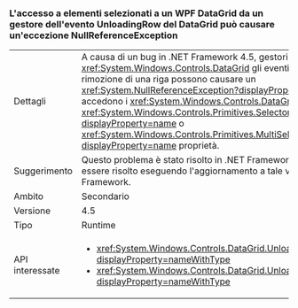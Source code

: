 ### <a name="accessing-a-wpf-datagrids-selected-items-from-a-handler-of-the-datagrids-unloadingrow-event-can-cause-a-nullreferenceexception"></a>L'accesso a elementi selezionati a un WPF DataGrid da un gestore dell'evento UnloadingRow del DataGrid può causare un'eccezione NullReferenceException

|   |   |
|---|---|
|Dettagli|A causa di un bug in .NET Framework 4.5, gestori eventi per <xref:System.Windows.Controls.DataGrid> gli eventi che comportano la rimozione di una riga possono causare un <xref:System.NullReferenceException?displayProperty=name> se accedono i <xref:System.Windows.Controls.DataGrid>del <xref:System.Windows.Controls.Primitives.Selector.SelectedItem?displayProperty=name> o <xref:System.Windows.Controls.Primitives.MultiSelector.SelectedItems?displayProperty=name> proprietà.|
|Suggerimento|Questo problema è stato risolto in .NET Framework 4.6 e potrebbe essere risolto eseguendo l'aggiornamento a tale versione di .NET Framework.|
|Ambito|Secondario|
|Versione|4.5|
|Tipo|Runtime|
|API interessate|<ul><li><xref:System.Windows.Controls.DataGrid.UnloadingRow?displayProperty=nameWithType></li><li><xref:System.Windows.Controls.DataGrid.UnloadingRowDetails?displayProperty=nameWithType></li></ul>|

